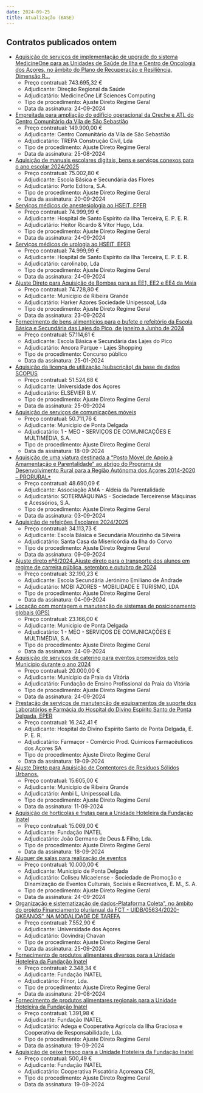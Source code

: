 ```yaml
---
date: 2024-09-25
title: Atualização (BASE)
---
```

## Contratos publicados ontem

* [Aquisição de serviços de implementação de upgrade do sistema MedicineOne para as Unidades de Saúde de Ilha e Centro de Oncologia dos Açores, no âmbito do Plano de Recuperação e Resiliência, Dimensão R...](https://www.base.gov.pt/Base4/pt/detalhe/?type=contratos&id=10937605)
  * Preço contratual: 743.695,32 €
  * Adjudicante: Direção Regional da Saúde
  * Adjudicatário: MedicineOne Lif Sciences Computing
  * Tipo de procedimento: Ajuste Direto Regime Geral
  * Data da assinatura: 24-09-2024
* [Empreitada para ampliação do edifício operacional da Creche e ATL do Centro Comunitário da Vila de São Sebastião](https://www.base.gov.pt/Base4/pt/detalhe/?type=contratos&id=10935410)
  * Preço contratual: 149.900,00 €
  * Adjudicante: Centro Comunitário da Vila de São Sebastião
  * Adjudicatário: TREPA Construção Civil, Lda
  * Tipo de procedimento: Ajuste Direto Regime Geral
  * Data da assinatura: 25-08-2024
* [Aquisição de manuais escolares digitais, bens e serviços conexos para o ano escolar 2024/2025](https://www.base.gov.pt/Base4/pt/detalhe/?type=contratos&id=10937777)
  * Preço contratual: 75.002,80 €
  * Adjudicante: Escola Básica e Secundária das Flores
  * Adjudicatário: Porto Editora, S.A.
  * Tipo de procedimento: Ajuste Direto Regime Geral
  * Data da assinatura: 20-09-2024
* [Serviços médicos de anestesiologia ao HSEIT, EPER](https://www.base.gov.pt/Base4/pt/detalhe/?type=contratos&id=10936151)
  * Preço contratual: 74.999,99 €
  * Adjudicante: Hospital de Santo Espírito da Ilha Terceira, E. P. E. R.
  * Adjudicatário: Heitor Ricardo & Vitor Hugo, Lda.
  * Tipo de procedimento: Ajuste Direto Regime Geral
  * Data da assinatura: 24-09-2024
* [Serviços médicos de urologia ao HSEIT, EPER](https://www.base.gov.pt/Base4/pt/detalhe/?type=contratos&id=10936390)
  * Preço contratual: 74.999,99 €
  * Adjudicante: Hospital de Santo Espírito da Ilha Terceira, E. P. E. R.
  * Adjudicatário: carolinabp, Lda
  * Tipo de procedimento: Ajuste Direto Regime Geral
  * Data da assinatura: 24-09-2024
* [Ajuste Direto para Aquisição de Bombas para as EE1, EE2 e EE4 da Maia](https://www.base.gov.pt/Base4/pt/detalhe/?type=contratos&id=10936405)
  * Preço contratual: 74.728,80 €
  * Adjudicante: Município de Ribeira Grande
  * Adjudicatário: Harker Azores Sociedade Unipessoal, Lda
  * Tipo de procedimento: Ajuste Direto Regime Geral
  * Data da assinatura: 23-09-2024
* [Fornecimento de bens alimentícios para o bufete e refeitório da Escola Básica e Secundária das Lajes do Pico, de janeiro a Junho de 2024](https://www.base.gov.pt/Base4/pt/detalhe/?type=contratos&id=10936026)
  * Preço contratual: 57.114,61 €
  * Adjudicante: Escola Básica e Secundária das Lajes do Pico
  * Adjudicatário: Ancora Parque - Lajes Shopping
  * Tipo de procedimento: Concurso público
  * Data da assinatura: 25-01-2024
* [Aquisição da licença de utilização (subscrição) da base de dados SCOPUS](https://www.base.gov.pt/Base4/pt/detalhe/?type=contratos&id=10937401)
  * Preço contratual: 51.524,68 €
  * Adjudicante: Universidade dos Açores
  * Adjudicatário: ELSEVIER B.V.
  * Tipo de procedimento: Ajuste Direto Regime Geral
  * Data da assinatura: 25-09-2024
* [Aquisição de serviços de comunicações móveis](https://www.base.gov.pt/Base4/pt/detalhe/?type=contratos&id=10936754)
  * Preço contratual: 50.711,76 €
  * Adjudicante: Município de Ponta Delgada
  * Adjudicatário: 1 - MEO - SERVIÇOS DE COMUNICAÇÕES E MULTIMÉDIA, S.A.
  * Tipo de procedimento: Ajuste Direto Regime Geral
  * Data da assinatura: 18-09-2024
* [Aquisição de uma viatura destinada a “Posto Móvel de Apoio à Amamentação e Parentalidade” ao abrigo do Programa de Desenvolvimento Rural para a Região Autónoma dos Açores 2014-2020 – PRORURAL+](https://www.base.gov.pt/Base4/pt/detalhe/?type=contratos&id=10936841)
  * Preço contratual: 48.690,09 €
  * Adjudicante: Associação AMA - Aldeia da Parentalidade
  * Adjudicatário: SOTERMÁQUINAS - Sociedade Terceirense Máquinas e Acessórios, S.A.
  * Tipo de procedimento: Ajuste Direto Regime Geral
  * Data da assinatura: 03-09-2024
* [Aquisição de refeições Escolares 2024/2025](https://www.base.gov.pt/Base4/pt/detalhe/?type=contratos&id=10936109)
  * Preço contratual: 34.113,73 €
  * Adjudicante: Escola Básica e Secundária Mouzinho da Silveira
  * Adjudicatário: Santa Casa da Misericórdia da Ilha do Corvo
  * Tipo de procedimento: Ajuste Direto Regime Geral
  * Data da assinatura: 09-09-2024
* [Ajuste direto nº6/2024_Ajuste direto para o transporte dos alunos em regime de carreira pública, setembro e outubro de 2024](https://www.base.gov.pt/Base4/pt/detalhe/?type=contratos&id=10936709)
  * Preço contratual: 32.190,23 €
  * Adjudicante: Escola Secundária Jerónimo Emiliano de Andrade
  * Adjudicatário: MOBI AZORES - MOBILIDADE E TURISMO, LDA
  * Tipo de procedimento: Ajuste Direto Regime Geral
  * Data da assinatura: 04-09-2024
* [Locação com montagem e manutenção de sistemas de posicionamento globais (GPS)](https://www.base.gov.pt/Base4/pt/detalhe/?type=contratos&id=10936793)
  * Preço contratual: 23.166,00 €
  * Adjudicante: Município de Ponta Delgada
  * Adjudicatário: 1 - MEO - SERVIÇOS DE COMUNICAÇÕES E MULTIMÉDIA, S.A.
  * Tipo de procedimento: Ajuste Direto Regime Geral
  * Data da assinatura: 24-09-2024
* [Aquisição de serviços de catering para eventos promovidos pelo Município durante o ano 2024](https://www.base.gov.pt/Base4/pt/detalhe/?type=contratos&id=10936752)
  * Preço contratual: 20.000,00 €
  * Adjudicante: Município da Praia da Vitória
  * Adjudicatário: Fundação de Ensino Profissional da Praia da Vitória
  * Tipo de procedimento: Ajuste Direto Regime Geral
  * Data da assinatura: 24-09-2024
* [Prestação de serviços de manutenção de equipamentos de suporte dos Laboratórios e Farmácia do Hospital do Divino Espírito Santo de Ponta Delgada, EPER](https://www.base.gov.pt/Base4/pt/detalhe/?type=contratos&id=10935560)
  * Preço contratual: 16.242,41 €
  * Adjudicante: Hospital do Divino Espírito Santo de Ponta Delgada, E. P. E. R.
  * Adjudicatário: Farmaçor - Comércio Prod. Químicos Farmacêuticos dos Açores SA
  * Tipo de procedimento: Ajuste Direto Regime Geral
  * Data da assinatura: 19-09-2024
* [Ajuste Direto para Aquisição de Contentores de Resíduos Sólidos Urbanos.](https://www.base.gov.pt/Base4/pt/detalhe/?type=contratos&id=10936649)
  * Preço contratual: 15.605,00 €
  * Adjudicante: Município de Ribeira Grande
  * Adjudicatário: Ambi L, Unipessoal Lda.
  * Tipo de procedimento: Ajuste Direto Regime Geral
  * Data da assinatura: 11-09-2024
* [Aquisição de hortícolas e frutas para a Unidade Hoteleira da Fundação Inatel](https://www.base.gov.pt/Base4/pt/detalhe/?type=contratos&id=10936269)
  * Preço contratual: 15.069,00 €
  * Adjudicante: Fundação INATEL
  * Adjudicatário: João Germano de Deus & Filho, Lda.
  * Tipo de procedimento: Ajuste Direto Regime Geral
  * Data da assinatura: 18-09-2024
* [Aluguer de salas para realização de eventos](https://www.base.gov.pt/Base4/pt/detalhe/?type=contratos&id=10936555)
  * Preço contratual: 10.000,00 €
  * Adjudicante: Município de Ponta Delgada
  * Adjudicatário: Coliseu Micaelense - Sociedade de Promoção e Dinamização de Eventos Culturais, Sociais e Recreativos, E. M., S. A.
  * Tipo de procedimento: Ajuste Direto Regime Geral
  * Data da assinatura: 24-09-2024
* [Organização e sistematização de dados-Plataforma Coleta", no âmbito do projeto Financiamento plurianual da FCT - UIDB/05634/2020-OKEANOS”, NA MODALIDADE DE TAREFA](https://www.base.gov.pt/Base4/pt/detalhe/?type=contratos&id=10937718)
  * Preço contratual: 7.552,90 €
  * Adjudicante: Universidade dos Açores
  * Adjudicatário: Govindraj Chavan
  * Tipo de procedimento: Ajuste Direto Regime Geral
  * Data da assinatura: 25-09-2024
* [Fornecimento de produtos alimentares diversos para a Unidade Hoteleira da Fundação Inatel](https://www.base.gov.pt/Base4/pt/detalhe/?type=contratos&id=10936396)
  * Preço contratual: 2.348,34 €
  * Adjudicante: Fundação INATEL
  * Adjudicatário: Filnor, Lda.
  * Tipo de procedimento: Ajuste Direto Regime Geral
  * Data da assinatura: 29-08-2024
* [Fornecimento de produtos alimentares regionais para a Unidade Hoteleira da Fundação Inatel](https://www.base.gov.pt/Base4/pt/detalhe/?type=contratos&id=10936329)
  * Preço contratual: 1.391,98 €
  * Adjudicante: Fundação INATEL
  * Adjudicatário: Adega e Cooperativa Agrícola da Ilha Graciosa e Cooperativa de Responsabilidade, Lda.
  * Tipo de procedimento: Ajuste Direto Regime Geral
  * Data da assinatura: 19-09-2024
* [Aquisição de peixe fresco para a Unidade Hoteleira da Fundação Inatel](https://www.base.gov.pt/Base4/pt/detalhe/?type=contratos&id=10935750)
  * Preço contratual: 500,49 €
  * Adjudicante: Fundação INATEL
  * Adjudicatário: Cooperativa Piscatória Açoreana CRL
  * Tipo de procedimento: Ajuste Direto Regime Geral
  * Data da assinatura: 19-09-2024


